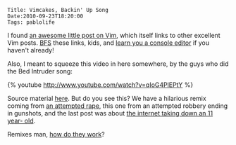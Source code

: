     Title: Vimcakes, Backin' Up Song
    Date:2010-09-23T18:20:00
    Tags: pablolife

I found [an awesome little post on Vim][1], which itself links to other excellent 
Vim posts.  [BFS][2] these links, kids, and [learn you a console
editor][3] if you haven't already!

Also, I meant to squeeze this video in here somewhere, by the guys who did the
Bed Intruder song:

{% youtube http://www.youtube.com/watch?v=qIoG4PlEPtY %}

Source material [here][4]. But do you see this? We have a hilarious remix
coming from [an attempted rape][5], this one from an attempted robbery ending
in gunshots, and the last post was about [the internet taking down an 11 year-
old][6].

Remixes man, [how do they work][7]?


   [1]: http://stevelosh.com/blog/2010/09/coming-home-to-vim/

   [2]: http://en.wikipedia.org/wiki/Breadth-first_search

   [3]: http://www.morepaul.com/2010/02/hiatus-and-voyage-of-vim.html

   [4]: http://www.youtube.com/watch?v=vcpx8O82KLM&feature=iv&annotation_id=annotation_48076

   [5]: http://www.morepaul.com/2010/08/strong-words-bed-intruder.html

   [6]: http://www.morepaul.com/2010/09/because-i-backtraced-it.html

   [7]: http://www.morepaul.com/2010/07/magnets-how-do-they-work.html
